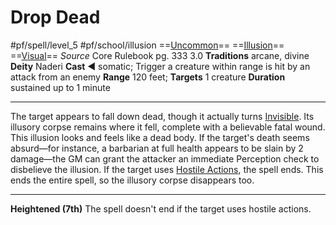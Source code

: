 # Drop Dead
#pf/spell/level_5 #pf/school/illusion 
==[Uncommon](../../../Traits/Uncommon.md)== ==[Illusion](../../../Traits/Illusion.md)== ==[Visual](../../../Traits/Visual.md)==
*Source* Core Rulebook pg. 333 3.0
**Traditions** arcane, divine
**Deity** Naderi
**Cast** ◄ somatic; Trigger a creature within range is hit by an attack from an enemy
**Range** 120 feet; **Targets** 1 creature
**Duration** sustained up to 1 minute

---
The target appears to fall down dead, though it actually turns [Invisible](../../../Conditions/Invisible.md). Its illusory corpse remains where it fell, complete with a believable fatal wound. This illusion looks and feels like a dead body. If the target's death seems absurd—for instance, a barbarian at full health appears to be slain by 2 damage—the GM can grant the attacker an immediate Perception check to disbelieve the illusion. If the target uses [Hostile Actions](../../../Rules/Hostile%20Actions.md), the spell ends. This ends the entire spell, so the illusory corpse disappears too.

<hr>

**Heightened (7th)** The spell doesn't end if the target uses hostile actions.